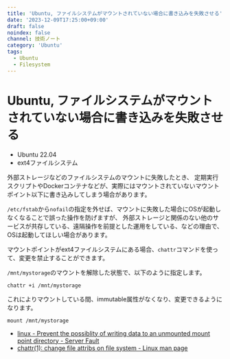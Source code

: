 ```yaml
---
title: 'Ubuntu, ファイルシステムがマウントされていない場合に書き込みを失敗させる'
date: '2023-12-09T17:25:00+09:00'
draft: false
noindex: false
channel: 技術ノート
category: 'Ubuntu'
tags:
  - Ubuntu
  - Filesystem
---
```

# Ubuntu, ファイルシステムがマウントされていない場合に書き込みを失敗させる

- Ubuntu 22.04
- ext4ファイルシステム

外部ストレージなどのファイルシステムのマウントに失敗したとき、
定期実行スクリプトやDockerコンテナなどが、実際にはマウントされていないマウントポイント以下に書き込みしてしまう場合があります。

`/etc/fstab`から`nofail`の指定を外せば、マウントに失敗した場合にOSが起動しなくなることで誤った操作を防げますが、
外部ストレージと関係のない他のサービスが共存している、遠隔操作を前提とした運用をしている、などの理由で、OSは起動してほしい場合があります。

マウントポイントがext4ファイルシステムにある場合、`chattr`コマンドを使って、変更を禁止することができます。

`/mnt/mystorage`のマウントを解除した状態で、以下のように指定します。

```shell
chattr +i /mnt/mystorage
```

これによりマウントしている間、immutable属性がなくなり、変更できるようになります。

```shell
mount /mnt/mystorage
```

- [linux - Prevent the possiblity of writing data to an unmounted mount point directory - Server Fault](https://serverfault.com/questions/570255/prevent-the-possiblity-of-writing-data-to-an-unmounted-mount-point-directory)
- [chattr(1): change file attribs on file system - Linux man page](https://linux.die.net/man/1/chattr)
